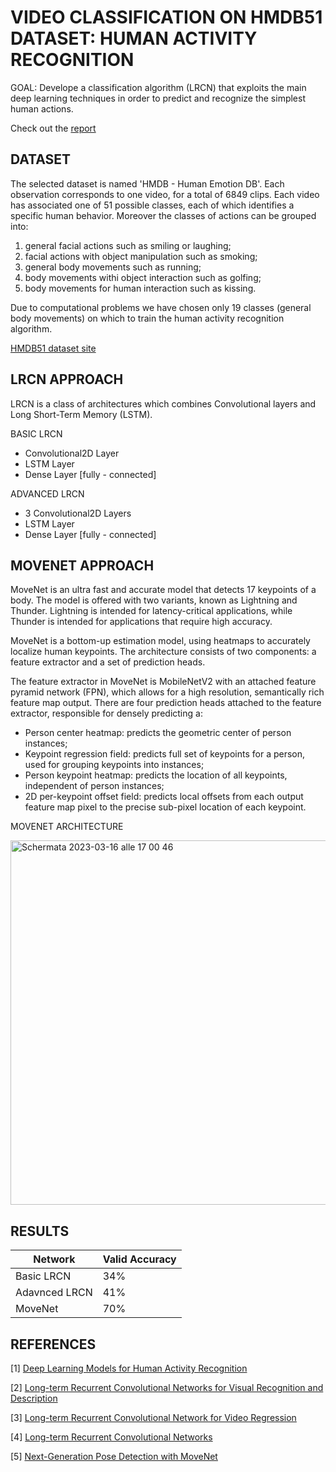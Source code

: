 # VIDEO CLASSIFICATION ON HMDB51 DATASET: HUMAN ACTIVITY RECOGNITION



GOAL: Develope a classification algorithm (LRCN) that exploits the main deep learning techniques in order to predict and recognize the simplest human actions.
 
 Check out the [report](https://github.com/LoreImbo/hmdb51-video-classification/blob/513476b621053613ae8424d3c72f5e7decf54620/Report/DLproject.pdf)

## DATASET
The selected dataset is named 'HMDB - Human Emotion DB'. Each observation corresponds to one video, for a total of 6849 clips. Each video has associated one of 51 possible classes, each of which identifies a specific human behavior. Moreover the classes of actions can be grouped into: 
1) general facial actions such as smiling or laughing; 
2) facial actions with object manipulation such as smoking; 
3) general body movements such as running; 
4) body movements withi object interaction such as golfing; 
5) body movements for human interaction such as kissing. 

Due to computational problems we have chosen only 19 classes (general body movements) on which to train the human activity recognition algorithm.

[HMDB51 dataset site](https://serre-lab.clps.brown.edu/resource/hmdb-a-large-human-motion-database/)

## LRCN APPROACH

LRCN is a class of architectures which combines Convolutional layers and Long Short-Term Memory (LSTM).

BASIC LRCN

- Convolutional2D Layer
- LSTM Layer
- Dense Layer [fully - connected]

ADVANCED LRCN

- 3 Convolutional2D Layers
- LSTM Layer
- Dense Layer [fully - connected]

## MOVENET APPROACH

MoveNet is an ultra fast and accurate model that detects 17 keypoints of a body. The model is offered with two variants, known as Lightning and Thunder. Lightning is intended for latency-critical applications, while Thunder is intended for applications that require high accuracy.

MoveNet is a bottom-up estimation model, using heatmaps to accurately localize human keypoints. The architecture consists of two components: a feature extractor and a set of prediction heads.

The feature extractor in MoveNet is MobileNetV2 with an attached feature pyramid network (FPN), which allows for a high resolution, semantically rich feature map output. There are four prediction heads attached to the feature extractor, responsible for densely predicting a:
- Person center heatmap: predicts the geometric center of person instances;
- Keypoint regression field: predicts full set of keypoints for a person, used for grouping keypoints into instances;
- Person keypoint heatmap: predicts the location of all keypoints, independent of person instances;
- 2D per-keypoint offset field: predicts local offsets from each output feature map pixel to the precise sub-pixel location of each keypoint.

MOVENET ARCHITECTURE

<img width="583" alt="Schermata 2023-03-16 alle 17 00 46" src="https://user-images.githubusercontent.com/96497366/225679688-abdbc201-8b36-40f4-8ab9-db7262ed827d.png">


## RESULTS

| Network       | Valid Accuracy |
| ------------- | -------------- |
| Basic LRCN    |       34%      |
| Adavnced LRCN |       41%      |
| MoveNet       |       70%      |  



## REFERENCES

[1] [Deep Learning Models for Human Activity Recognition](https://machinelearningmastery.com/deep-learning-models-for-human-activity-recognition/)

[2] [Long-term Recurrent Convolutional Networks for Visual Recognition and Description](https://arxiv.org/abs/1411.4389?source=post_pagel)

[3] [Long-term Recurrent Convolutional Network for Video Regression](https://towardsdatascience.com/long-term-recurrent-convolutional-network-for-video-regression-12138f8b4713)

[4] [Long-term Recurrent Convolutional Networks](https://jeffdonahue.com/lrcn/)

[5] [Next-Generation Pose Detection with MoveNet](https://blog.tensorflow.org/2021/05/next-generation-pose-detection-with-movenet-and-tensorflowjs.html)
